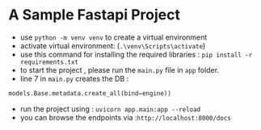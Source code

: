 # A Sample Fastapi Project

- use `python -m venv venv` to create a virtual environment 
- activate virtual environment: (`.\venv\Scripts\activate`)
- use this command for installing the required libraries : `pip install -r requirements.txt`
- to start the project , please run the `main.py` file in `app` folder.
- line 7 in `main.py` creates the DB : 
```python 
models.Base.metadata.create_all(bind=engine))
```
- run the project using : `uvicorn app.main:app --reload`
- you can browse the endpoints via :`http://localhost:8000/docs`